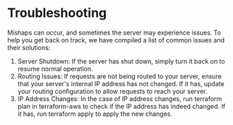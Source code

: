 # Troubleshooting
Mishaps can occur, and sometimes the server may experience issues. To help you get back on track, we have compiled a list of common issues and their solutions:

1. Server Shutdown: If the server has shut down, simply turn it back on to resume normal operation.
1. Routing Issues: If requests are not being routed to your server, ensure that your server's internal IP address has not changed. If it has, update your routing configuration to allow requests to reach your server.
1. IP Address Changes: In the case of IP address changes, run terraform plan in terraform-aws to check if the IP address has indeed changed. If it has, run terraform apply to apply the new changes.
